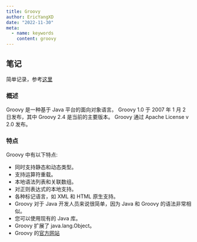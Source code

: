 ```yaml
---
title: Groovy
author: EricYangXD
date: "2022-11-30"
meta:
  - name: keywords
    content: groovy
---
```


## 笔记

简单记录，参考[这里](https://www.w3cschool.cn/groovy/groovy_overview.html)

### 概述

Groovy 是一种基于 Java 平台的面向对象语言。 Groovy 1.0 于 2007 年 1 月 2 日发布，其中 Groovy 2.4 是当前的主要版本。 Groovy 通过 Apache License v 2.0 发布。

### 特点

Groovy 中有以下特点:

- 同时支持静态和动态类型。
- 支持运算符重载。
- 本地语法列表和关联数组。
- 对正则表达式的本地支持。
- 各种标记语言，如 XML 和 HTML 原生支持。
- Groovy 对于 Java 开发人员来说很简单，因为 Java 和 Groovy 的语法非常相似。
- 您可以使用现有的 Java 库。
- Groovy 扩展了 java.lang.Object。
- Groovy 的[官方网站](http://www.groovy-lang.org/)
